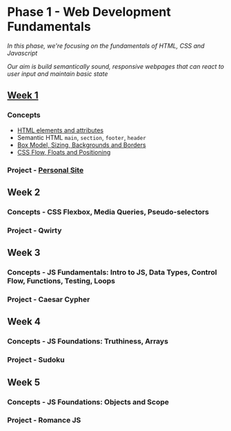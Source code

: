 # Phase 1 - Web Development Fundamentals 

_In this phase, we're focusing on the fundamentals of HTML, CSS and Javascript_

_Our aim is build semantically sound, responsive webpages that can react to user input and maintain basic state_

## [Week 1](./week-1/) 
### Concepts
- [HTML elements and attributes](./week-1/module-1/lecture.md)
- Semantic HTML `main`, `section`, `footer`, `header` 
- [Box Model, Sizing, Backgrounds and Borders](./module-2/lecture.md)
- [CSS Flow, Floats and Positioning](./module-3/lecture.md) 
### Project - [Personal Site](https://learn.fullstackacademy.com/workshop/5e29d2cd1f75040004050af8/content/5e2b04111d3259000442027b/text)

## Week 2
### Concepts - CSS Flexbox, Media Queries, Pseudo-selectors
### Project - Qwirty

## Week 3
### Concepts - JS Fundamentals: Intro to JS, Data Types, Control Flow, Functions, Testing, Loops
### Project - Caesar Cypher
 
## Week 4
### Concepts - JS Foundations: Truthiness, Arrays 
### Project - Sudoku

## Week 5
### Concepts - JS Foundations: Objects and Scope 
### Project - Romance JS




